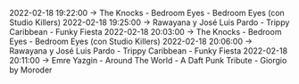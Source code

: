 2022-02-18 19:22:00 -> The Knocks - Bedroom Eyes - Bedroom Eyes (con Studio Killers)
2022-02-18 19:25:00 -> Rawayana y José Luis Pardo - Trippy Caribbean - Funky Fiesta
2022-02-18 20:03:00 -> The Knocks - Bedroom Eyes - Bedroom Eyes (con Studio Killers)
2022-02-18 20:06:00 -> Rawayana y José Luis Pardo - Trippy Caribbean - Funky Fiesta
2022-02-18 20:11:00 -> Emre Yazgin - Around The World - A Daft Punk Tribute - Giorgio by Moroder
